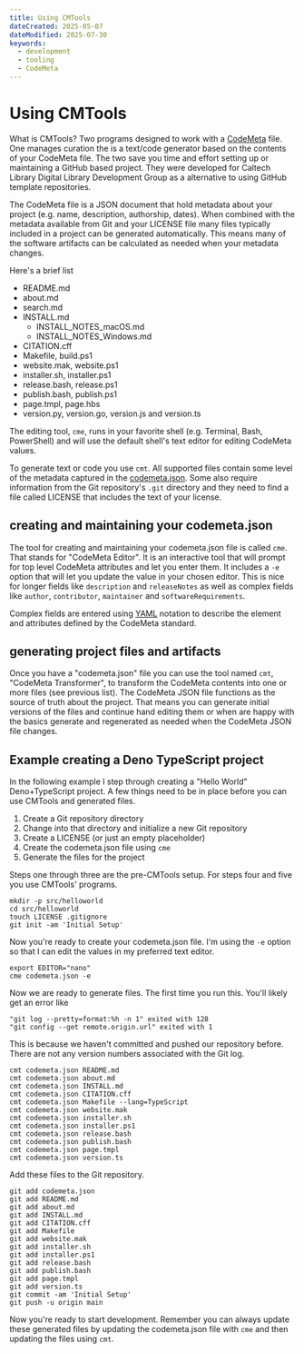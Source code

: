 ```yaml
---
title: Using CMTools
dateCreated: 2025-05-07
dateModified: 2025-07-30
keywords:
  - development
  - tooling
  - CodeMeta
---
```


# Using CMTools

What is CMTools? Two programs designed to work with a
[CodeMeta](https://codemeta.github.io) file. One manages curation the is a
text/code generator based on the contents of your CodeMeta file. The two save
you time and effort setting up or maintaining a GitHub based project. They were
developed for Caltech Library Digital Library Development Group as a alternative
to using GitHub template repositories.

The CodeMeta file is a JSON document that hold metadata about your project (e.g.
name, description, authorship, dates). When combined with the metadata available
from Git and your LICENSE file many files typically included in a project can be
generated automatically. This means many of the software artifacts can be
calculated as needed when your metadata changes.

Here's a brief list

- README.md
- about.md
- search.md
- INSTALL.md
  - INSTALL_NOTES_macOS.md
  - INSTALL_NOTES_Windows.md
- CITATION.cff
- Makefile, build.ps1
- website.mak, website.ps1
- installer.sh, installer.ps1
- release.bash, release.ps1
- publish.bash, publish.ps1
- page.tmpl, page.hbs
- version.py, version.go, version.js and version.ts

The editing tool, `cme`, runs in your favorite shell (e.g. Terminal, Bash,
PowerShell) and will use the default shell's text editor for editing CodeMeta
values.

To generate text or code you use `cmt`. All supported files contain some level
of the metadata captured in the [codemeta.json](codemeta.json). Some also
require information from the Git repository's `.git` directory and they need to
find a file called LICENSE that includes the text of your license.

## creating and maintaining your codemeta.json

The tool for creating and maintaining your codemeta.json file is called `cme`.
That stands for "CodeMeta Editor". It is an interactive tool that will prompt
for top level CodeMeta attributes and let you enter them. It includes a `-e`
option that will let you update the value in your chosen editor. This is nice
for longer fields like `description` and `releaseNotes` as well as complex
fields like `author`, `contributor`, `maintainer` and `softwareRequirements`.

Complex fields are entered using [YAML](https://en.wikipedia.org/wiki/YAML)
notation to describe the element and attributes defined by the CodeMeta
standard.

## generating project files and artifacts

Once you have a "codemeta.json" file you can use the tool named `cmt`, "CodeMeta
Transformer", to transform the CodeMeta contents into one or more files (see
previous list). The CodeMeta JSON file functions as the source of truth about
the project. That means you can generate initial versions of the files and
continue hand editing them or when are happy with the basics generate and
regenerated as needed when the CodeMeta JSON file changes.

## Example creating a Deno TypeScript project

In the following example I step through creating a "Hello World" Deno+TypeScript
project. A few things need to be in place before you can use CMTools and
generated files.

1. Create a Git repository directory
2. Change into that directory and initialize a new Git repository
3. Create a LICENSE (or just an empty placeholder)
4. Create the codemeta.json file using `cme`
5. Generate the files for the project

Steps one through three are the pre-CMTools setup. For steps four and five you
use CMTools' programs.

```shell
mkdir -p src/helloworld
cd src/helloworld
touch LICENSE .gitignore
git init -am 'Initial Setup'
```

Now you're ready to create your codemeta.json file. I'm using the `-e` option so
that I can edit the values in my preferred text editor.

```shell
export EDITOR="nano"
cme codemeta.json -e
```

Now we are ready to generate files. The first time you run this. You'll likely
get an error like

```error
"git log --pretty=format:%h -n 1" exited with 128
"git config --get remote.origin.url" exited with 1
```

This is because we haven't committed and pushed our repository before. There are
not any version numbers associated with the Git log.

```shell
cmt codemeta.json README.md
cmt codemeta.json about.md
cmt codemeta.json INSTALL.md
cmt codemeta.json CITATION.cff
cmt codemeta.json Makefile --lang=TypeScript
cmt codemeta.json website.mak
cmt codemeta.json installer.sh
cmt codemeta.json installer.ps1
cmt codemeta.json release.bash
cmt codemeta.json publish.bash
cmt codemeta.json page.tmpl
cmt codemeta.json version.ts
```

Add these files to the Git repository.

```shell
git add codemeta.json
git add README.md
git add about.md
git add INSTALL.md
git add CITATION.cff
git add Makefile
git add website.mak
git add installer.sh
git add installer.ps1
git add release.bash
git add publish.bash
git add page.tmpl
git add version.ts
git commit -am 'Initial Setup'
git push -u origin main
```

Now you're ready to start development. Remember you can always update these
generated files by updating the codemeta.json file with `cme` and then updating
the files using `cmt`.
